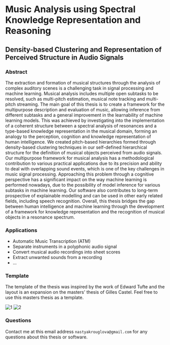 
# Music Analysis using Spectral Knowledge Representation and Reasoning
## Density-based Clustering and Representation of Perceived Structure in Audio Signals


### Abstract
The extraction and formation of musical structures through the analysis of complex auditory scenes is a challenging task in signal processing and machine learning. Musical analysis includes multiple open subtasks to be resolved, such as multi-pitch estimation, musical note tracking and multi-pitch streaming.
The main goal of this thesis is to create a framework for the multipurpose description and evaluation of music, allowing inference from different subtasks and a general improvement in the learnability of machine learning models.
This was achieved by investigating into the implementation of a coherent structure between a spectral analysis of resonances and a type-based knowledge representation in the musical domain, forming an analogy to the perception, cognition and knowledge representation of human intelligence.
We created pitch-based hierarchies formed through density-based clustering techniques in our self-defined hierarchical structure for the definition of musical objects perceived from audio signals.
Our multipurpose framework for musical analysis has a methodological contribution to various practical applications due to its precision and ability to deal with overlapping sound events, which is one of the key challenges in music signal processing.
Approaching this problem through a cognitive perspective has a significant impact on the way machine learning is performed nowadays, due to the possibility of model inference for various subtasks in machine learning. 
Our software also contributes to long-term prospective of explainable modelling and can be used in other early related fields, including speech recognition.
Overall, this thesis bridges the gap between human intelligence and machine learning through the development of a framework for knowledge representation and the recognition of musical objects in a resonance spectrum.


### Applications
- Automatic Music Transcription (ATM)
- Separate instruments in a polyphonic audio signal
- Convert musical audio recordings into sheet scores
- Extract unwanted sounds from a recording
- ...


### Template
The template of the thesis was inspired by the work of Edward Tufte and the layout is an expansion on the masters' thesis of Gilles Castel. 
Feel free to use this masters thesis as a template.

![1](https://github.com/anastasiakrouglova/Master-Thesis-Anastasia-Krouglova/assets/41705732/4511a9ae-e9d6-433a-bbe2-f6cf7effcb7e)
![2](https://github.com/anastasiakrouglova/Master-Thesis-Anastasia-Krouglova/assets/41705732/4c23d103-6f3c-4ff9-926d-4c83064fdf59)


### Questions
Contact me at this email address `nastyakrouglova@gmail.com` for any questions about this thesis or software.
